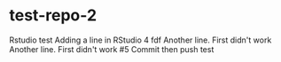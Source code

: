 # test-repo-2
Rstudio test
Adding a line in RStudio 4 fdf
Another line. First didn't work
Another line. First didn't work #5
Commit then push test